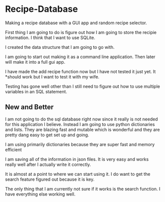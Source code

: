 # Recipe-Database

Making a recipe database with a GUI app and random recipe selector.

First thing I am going to do is figure out how I am going to store the recipie information. I think that I want to use SQLite.

I created the data structure that I am going to go with.

I am going to start out making it as a command line application. Then later will make it into a full gui app.

I have made the add recipe function now but I have not tested it just yet. It \*should work but I want to test it with my wife.

Testing has gone well other than I still need to figure out how to use multiple variables in an SQL statement.

## New and Better

I am not going to do the sql database right now since it really is not needed for this application I believe. Instead I am going to use python dictionaries and lists. They are blazing fast and mutable which is wonderful and they are pretty dang easy to get set up and going.

I am using primarily dictionaries because they are super fast and memory efficient

I am saving all of the information in json files. It is very easy and works really well after I actually write it correctly.

It is almost at a point to where we can start using it. I do want to get the search feature figured out because it is key.

The only thing that I am currently not sure if it works is the search function. I have everything else working well.
